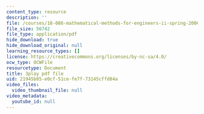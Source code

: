 ```yaml
---
content_type: resource
description: ''
file: /courses/18-086-mathematical-methods-for-engineers-ii-spring-2006/21945b85e0cf51cefe7f73145cffd84a_NEsObJTwDXI.pdf
file_size: 56742
file_type: application/pdf
hide_download: true
hide_download_original: null
learning_resource_types: []
license: https://creativecommons.org/licenses/by-nc-sa/4.0/
ocw_type: OCWFile
resourcetype: Document
title: 3play pdf file
uid: 21945b85-e0cf-51ce-fe7f-73145cffd84a
video_files:
  video_thumbnail_file: null
video_metadata:
  youtube_id: null
---
```

